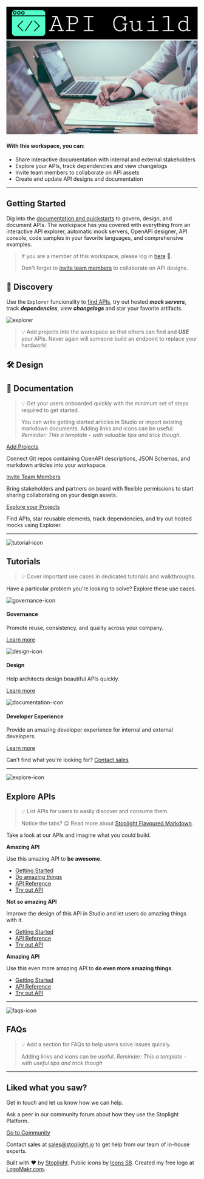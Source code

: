 ![API Guild](https://github.com/stephenlprice/landing-page/blob/main/assets/images/logos/apiguild.png?raw=true)
![API Guild](https://github.com/stephenlprice/landing-page/blob/main/assets/images/collaboration/design-collab.png?raw=true)

#### With this workspace, you can: 

- Share interactive documentation with internal and external stakeholders
- Explore your APIs, track dependencies and view changelogs
- Invite team members to collaborate on API assets
- Create and update API designs and documentation
***

## Getting Started

Dig into the [documentation and quickstarts](https://meta.stoplight.io) to govern, design, and document APIs. The workspace has you covered with everything from an interactive API explorer, automatic mock servers, OpenAPI designer, API console, code samples in your favorite languages, and comprehensive examples.

<!-- theme: warning -->

>If you are a member of this workspace, please log in [here](auth) 🔐.
>
>Don't forget to [invite team members](admin/members) to collaborate on API designs.

## 🔎 Discovery

Use the `Explorer` funcionality to [find APIs](explore), try out hosted ***mock servers***, track ***dependencies***, view ***changelogs*** and star your favorite artifacts.

![explorer](https://github.com/stephenlprice/landing-page/blob/main/assets/images/product/explorer.gif?raw=true)

<!-- theme: info -->

>💡 Add projects into the workspace so that others can find and ***USE*** your APIs. Never again will someone build an endpoint to replace your hardwork!

## 🛠 Design 

## 📖 Documentation

<!-- theme: success -->

> 💡 Get your users onboarded quickly with the minimum set of steps required to get started.
>
> You can write getting started articles in Studio or import existing markdown documents. Adding links and icons can be useful. _Reminder: This a template - with valuable tips and trick though_.

[Add Projects](add/projects)

Connect Git repos containing OpenAPI descriptions, JSON Schemas, and markdown articles into your workspace.

[Invite Team Members](admin/members)

Bring stakeholders and partners on board with flexible permissions to start sharing collaborating on your design assets.

[Explore your Projects](explore)

Find APIs, star reusable elements, track dependencies, and try out hosted mocks using Explorer.

* * *

![tutorial-icon](https://img.icons8.com/cotton/128/000000/abc.png)

## Tutorials

<!-- theme: success -->

> 💡 Cover important use cases in dedicated tutorials and walkthroughs.

Have a particular problem you're looking to solve? Explore these use cases.

![governance-icon](https://img.icons8.com/cotton/64/000000/courthouse.png)

#### Governance

Promote reuse, consistency, and quality across your company.

[Learn more](https://meta.stoplight.io/docs/platform-docs/docs/2.-governance/a.overview.md)

![design-icon](https://img.icons8.com/cotton/64/000000/color-palette.png)

#### Design

Help architects design beautiful APIs quickly.

[Learn more](https://meta.stoplight.io/docs/platform-docs/docs/3.-design/a.overview.md)

![documentation-icon](https://img.icons8.com/cotton/64/000000/spaceship-launch-documentation.png)

#### Developer Experience

Provide an amazing developer experience for internal and external developers.

[Learn more](https://meta.stoplight.io/docs/platform-docs/docs/4.-developer-experience/a.overview.md)

Can't find what you're looking for? [Contact sales](#were-here-to-help)

* * *

![explore-icon](https://img.icons8.com/cotton/64/000000/search-in-cloud.png)

## Explore APIs

<!-- theme: success -->

> 💡 List APIs for users to easily discover and consume them.
>
> Notice the tabs? 😉 Read more about [Stoplight Flavoured Markdown](https://meta.stoplight.io/docs/studio/docs/Documentation/03a-stoplight-flavored-markdown.md).

Take a look at our APIs and imagine what you could build.

<!--
type: tab
title: Amazing API - I
-->

**Amazing API**

Use this amazing API to **be awesome**.

- [Getting Started](<>)
- [Do amazing things](<>)
- [API Reference](<>)
- [Try out API](<>)

<!--
type: tab
title: Not an Amazing API
-->

**Not so amazing API**

Improve the design of this API in Studio and let users do amazing things with it.

- [Getting Started](link-here)
- [API Reference](link-here)
- [Try out API](link-here)

<!--
type: tab
title: Amazing API - II
-->

**Amazing API**

Use this even more amazing API to **do even more amazing things**.

- [Getting Started](link-here)
- [API Reference](link-here)
- [Try out API](link-here)

<!-- type: tab-end -->

* * *

![faqs-icon](https://img.icons8.com/cotton/64/000000/scroll--v1.png)

## FAQs

<!-- theme: success -->

> 💡 Add a section for FAQs to help users solve issues quickly.
>
> Adding links and icons can be useful. _Reminder: This a template - with useful tips and trick though_


***

## Liked what you saw?

Get in touch and let us know how we can help.

<!--
type: tab
title: 🧙🏼‍♂️ Community Support
-->

Ask a peer in our community forum about how they use the Stoplight Platform.

[Go to Community](https://community.stoplight.io)

<!--
type: tab
title: 🦸🏼‍♀️ Contact Sales
-->

Contact sales at [sales@stoplight.io](mailto:sales@stoplight.io) to get help from our team of in-house experts.

<!-- type: tab-end -->

Built with ❤️ by [Stoplight](https://stoplight.io). Public icons by [Icons S8](https://icons8.com). Created my free logo at [LogoMakr.com](https://logomakr.com/).